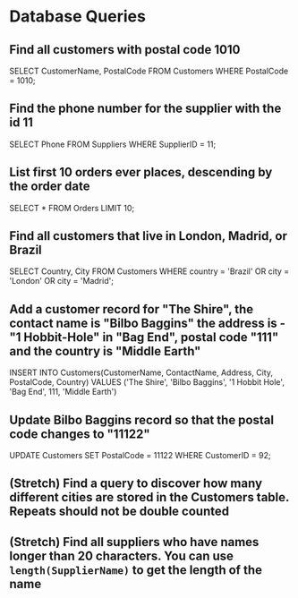 # Database Queries

## Find all customers with postal code 1010

SELECT CustomerName, PostalCode 
FROM Customers
WHERE PostalCode = 1010;

## Find the phone number for the supplier with the id 11

SELECT Phone
FROM Suppliers
WHERE SupplierID = 11;

## List first 10 orders ever places, descending by the order date

SELECT * FROM Orders 
LIMIT 10;

## Find all customers that live in London, Madrid, or Brazil

SELECT Country, City 
FROM Customers
WHERE country = 'Brazil'
   OR city = 'London'
   OR city = 'Madrid';

## Add a customer record for "The Shire", the contact name is "Bilbo Baggins" the address is -"1 Hobbit-Hole" in "Bag End", postal code "111" and the country is "Middle Earth"

INSERT INTO Customers(CustomerName, ContactName, Address, City, PostalCode, Country)
VALUES ('The Shire', 'Bilbo Baggins', '1 Hobbit Hole', 'Bag End', 111, 'Middle Earth')

## Update Bilbo Baggins record so that the postal code changes to "11122"

UPDATE Customers
SET PostalCode = 11122
WHERE CustomerID = 92;

## (Stretch) Find a query to discover how many different cities are stored in the Customers table. Repeats should not be double counted

## (Stretch) Find all suppliers who have names longer than 20 characters. You can use `length(SupplierName)` to get the length of the name
